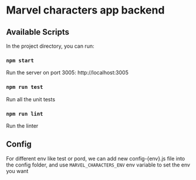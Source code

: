 # Marvel characters app backend

## Available Scripts

In the project directory, you can run:

### `npm start`
Run the server on port 3005: http://localhost:3005

### `npm run test`
Run all the unit tests

### `npm run lint`
Run the linter


## Config
For different env like test or pord,
we can add new config-{env}.js file into the config folder,
and use `MARVEL_CHARACTERS_ENV` env variable to set the env you want
